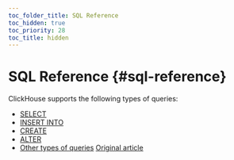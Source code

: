 ```yaml
---
toc_folder_title: SQL Reference
toc_hidden: true
toc_priority: 28
toc_title: hidden
---
```


# SQL Reference {#sql-reference}

ClickHouse supports the following types of queries:

-   [SELECT](statements/select/index.md)
-   [INSERT INTO](statements/insert-into.md)
-   [CREATE](statements/create.md)
-   [ALTER](statements/alter.md#query_language_queries_alter)
-   [Other types of queries](statements/misc.md)
[Original article](https://clickhouse.tech/docs/en/sql-reference/) <!--hide-->
